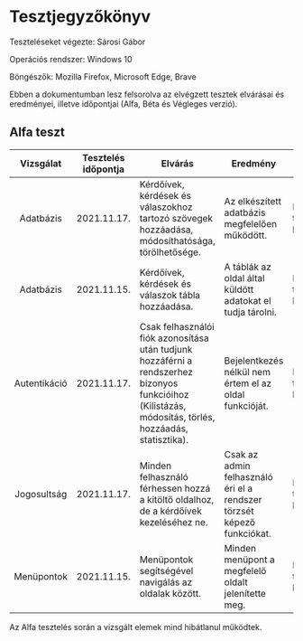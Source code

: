 # Tesztjegyzőkönyv

Teszteléseket végezte: Sárosi Gábor

Operációs rendszer: Windows 10

Böngészők: Mozilla Firefox, Microsoft Edge, Brave

Ebben a dokumentumban lesz felsorolva az 
elvégzett tesztek elvárásai és eredményei, 
illetve időpontjai (Alfa, Béta és Végleges verzió).

## Alfa teszt

| Vizsgálat | Tesztelés időpontja | Elvárás | Eredmény | Hibák |
| :---: | --- | --- | --- | --- |
| Adatbázis | 2021.11.17. | Kérdőívek, kérdések és válaszokhoz tartozó szövegek hozzáadása, módosíthatósága, törölhetősége. | Az elkészített adatbázis megfelelően működött. | Nem találtam hibát. |
| Adatbázis | 2021.11.15. | Kérdőívek, kérdések és válaszok tábla hozzáadása. | A táblák az oldal által küldött adatokat el tudja tárolni. | Nem találtam hibát. |
| Autentikáció | 2021.11.17. | Csak felhasználói fiók azonosítása után tudjunk hozzáférni a rendszerhez bizonyos funkcióihoz (Kilistázás, módosítás, törlés, hozzáadás, statisztika). | Bejelentkezés nélkül nem értem el az oldal funkcióját. | Nem találtam hibát. |
| Jogosultság | 2021.11.17. | Minden felhasználó férhessen hozzá a kitöltő oldalhoz, de a kérdőívek kezeléséhez ne. | Csak az admin felhasználó éri el a rendszer törzsét képező funkciókat. | Nem találtam hibát. |
| Menüpontok | 2021.11.15. | Menüpontok segítségével navigálás az oldalak között. | Minden menüpont a megfelelő oldalt jelenítette meg. | Nem találtam hibát. |

Az Alfa tesztelés során a vizsgált elemek mind hibátlanul működtek.
